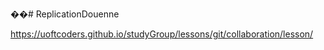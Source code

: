 ��#   R e p l i c a t i o n D o u e n n e  

https://uoftcoders.github.io/studyGroup/lessons/git/collaboration/lesson/
